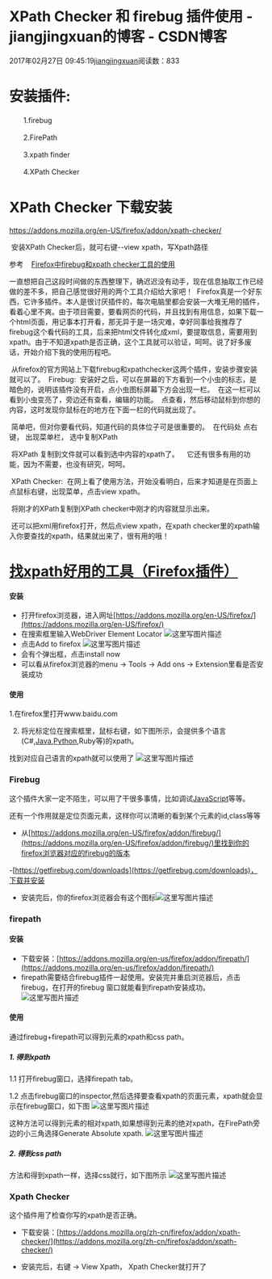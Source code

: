 # XPath Checker 和 firebug 插件使用 - jiangjingxuan的博客 - CSDN博客





2017年02月27日 09:45:19[jiangjingxuan](https://me.csdn.net/jiangjingxuan)阅读数：833









# 安装插件:

　　1.firebug

　　2.FirePath

　　3.xpath finder

　　4.XPath Checker



# XPath Checker 下载安装 

https://addons.mozilla.org/en-US/firefox/addon/xpath-checker/



 安装XPath Checker后，就可右键--view xpath，写Xpath路径



参考    [Firefox中firebug和xpath checker工具的使用](http://www.cnblogs.com/zhwl/p/3438997.html)



一直想把自己这段时间做的东西整理下，确迟迟没有动手，现在信息抽取工作已经做的差不多，把自己感觉很好用的两个工具介绍给大家吧！
 Firefox真是一个好东西，它许多插件。本人是很讨厌插件的，每次电脑里都会安装一大堆无用的插件，看着心里不爽。由于项目需要，要看网页的代码，并且找到有用信息，如果下载一个html页面，用记事本打开看，那无异于是一场灾难，幸好同事给我推荐了firebug这个看代码的工具，后来把html文件转化成xml，要提取信息，需要用到xpath。由于不知道xpath是否正确，这个工具就可以验证，呵呵。说了好多废话，开始介绍下我的使用历程吧。

 从firefox的官方网站上下载firebug和xpathchecker这两个插件，安装步骤安装就可以了。
 Firebug:
 安装好之后，可以在屏幕的下方看到一个小虫的标志，是暗色的，说明该插件没有开启，点小虫图标屏幕下方会出现一栏。
 在这一栏可以看到小虫变亮了，旁边还有查看，编辑的功能。
 点查看，然后移动鼠标到你想的内容，这时发现你鼠标在的地方在下面一栏的代码就出现了。



 简单吧，但对你要看代码，知道代码的具体位子可是很重要的。
 在代码处 点右键， 出现菜单栏， 选中复制XPath


 将XPath 复制到文件就可以看到选中内容的xpath了。  
 它还有很多有用的功能，因为不需要，也没有研究，呵呵。

 XPath Checker:
 在网上看了使用方法，开始没看明白，后来才知道是在页面上点鼠标右键，出现菜单，点击view xpath。


 将刚才的XPath复制到XPath checker中刚才的内容就显示出来。





 还可以把xml用firefox打开，然后点view xpath，在xpath checker里的xpath输入你要查找的xpath，结果就出来了，很有用的哦！



# [找xpath好用的工具（Firefox插件）](http://blog.csdn.net/qiyueqinglian/article/details/49280221)

#### 安装
- 打开firefox浏览器，进入网址[https://addons.mozilla.org/en-US/firefox/](https://addons.mozilla.org/en-US/firefox/)
- 在搜索框里输入WebDriver Element Locator
![这里写图片描述](https://img-blog.csdn.net/20151113154357517)
- 点击Add to firefox
![这里写图片描述](https://img-blog.csdn.net/20151113154847638)
- 会有个弹出框，点击install now
- 可以看从firefox浏览器的menu -> Tools -> Add ons -> Extension里看是否安装成功

#### 使用

1.在firefox里打开www.baidu.com

2. 将光标定位在搜索框里，鼠标右键，如下图所示，会提供多个语言(C#,[Java](http://lib.csdn.net/base/javase),[Python](http://lib.csdn.net/base/python),Ruby等)的xpath。

找到对应自己语言的xpath就可以使用了
![这里写图片描述](https://img-blog.csdn.net/20151113155856305)

### Firebug

这个插件大家一定不陌生，可以用了干很多事情，比如调试[JavaScript](http://lib.csdn.net/base/javascript)等等。

还有一个作用就是定位页面元素，这样你可以清晰的看到某个元素的id,class等等

- 从[https://addons.mozilla.org/en-US/firefox/addon/firebug/](https://addons.mozilla.org/en-US/firefox/addon/firebug/)里找到你的firefox浏览器对应的firebug的版本

-[https://getfirebug.com/downloads](https://getfirebug.com/downloads)，下载并安装

- 安装完后，你的firefox浏览器会有这个图标![这里写图片描述](https://img-blog.csdn.net/20151020172439321)

### firepath

#### 安装
- 下载安装：[https://addons.mozilla.org/en-us/firefox/addon/firepath/](https://addons.mozilla.org/en-us/firefox/addon/firepath/)
- firepath需要结合firebug插件一起使用。安装完并重启浏览器后，点击firebug，在打开的firebug 窗口就能看到firepath安装成功。
![这里写图片描述](https://img-blog.csdn.net/20151116115657060)

#### 使用

通过firebug+firepath可以得到元素的xpath和css path。

##### 1. 得到xpath

1.1 打开firebug窗口，选择firepath tab。

1.2 点击firebug窗口的inspector,然后选择要查看xpath的页面元素，xpath就会显示在firebug窗口，如下图
![这里写图片描述](https://img-blog.csdn.net/20151116120232033)

这种方法可以得到元素的相对xpath,如果想得到元素的绝对xpath，在FirePath旁边的小三角选择Generate Absolute xpath.
![这里写图片描述](https://img-blog.csdn.net/20151116120444413)

##### 2. 得到css path

方法和得到xpath一样，选择css就行，如下图所示
![这里写图片描述](https://img-blog.csdn.net/20151116120659178)

### Xpath Checker

这个插件用了检查你写的xpath是否正确。

- 下载安装：[https://addons.mozilla.org/zh-cn/firefox/addon/xpath-checker/](https://addons.mozilla.org/zh-cn/firefox/addon/xpath-checker/)

- 安装完后，右键 -> View Xpath， Xpath Checker就打开了




